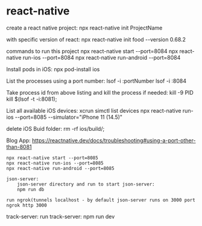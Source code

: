 # react-native

create a react native project:
    npx react-native init ProjectName 

with specific version of react:
    npx react-native init food --version 0.68.2   

commands to run this project
    npx react-native start --port=8084
    npx react-native run-ios --port=8084
    npx react-native run-android --port=8084

Install pods in iOS:
    npx pod-install ios

List the processes using a port number:
    lsof -i :portNumber
    lsof -i :8084

Take process id from above listing and kill the process if needed:
    kill -9 PID
    kill $(lsof -t -i:8081);

List all available iOS devices:
    xcrun simctl list devices
    npx react-native run-ios --port=8085 --simulator="iPhone 11 (14.5)" 

delete iOS Buid folder:
    rm -rf ios/build/;

Blog App:
    https://reactnative.dev/docs/troubleshooting#using-a-port-other-than-8081

    npx react-native start --port=8085
    npx react-native run-ios --port=8085
    npx react-native run-android --port=8085

    json-server:
        json-server directory and run to start json-server:
        npm run db

    run ngrok(tunnels localhost - by default json-server runs on 3000 port
    ngrok http 3000

track-server:
    run track-server:
    npm run dev
    



